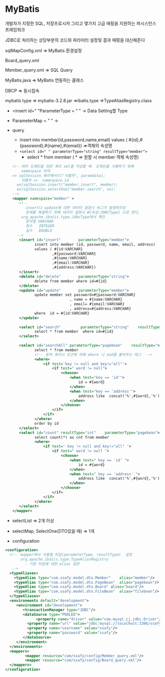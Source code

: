 # MyBatis

개발자가 지정한 SQL, 저장프로시저 그리고 몇가지 고급 매핑을 지원하는 퍼시스턴스 프레임워크

 JDBC로 처리하는 상당부분의 코드와 파라미터 설정및 결과 매핑을 대신해준다

sqlMapConfig.xml => MyBatis 환경설정

Board_query.xml

Member_query.xml => SQL Query

MyBatis.java => MyBatis 연동하는 클래스

DBCP => 동시접속



mybatis type => mybatis-3.2.8.jar =>ibatis.type =>TypeAliasRegistry.class

* <insert id=" "ParameterType = " " -> Data Setting할 Type
* ParameterMap = " "  -> 

* query

  * insert into member(id,password,name,email) values ( #{id},#{password},#{name},#{email}) =>객체의 속성명
  * `<select id=" " parameterType="string" resultType="member">`
    * select * from member ( * => 원할 시 member 객체 속성명)

  ```xml
  <!--여러 도메인을 위한 쿼리 xml를 작성할 때  도메인을 식별하기 위해 
      namespace 부여 
  => sqlSession.쿼리메서드("식별자", paramdata);
      식별자 =>  namespace.id
    ex)sqlSession.insert("member.insert", member);    
    ex)sqlSession.selectOne("member.search", no);    
  -->	
  <mapper namespace="member" >
     <!--
        insert나 update에 대한 데이타 설정시 버그가 발생하므로 
        문제를 해결하기 위해 데이타 설정시 #{속성:JDBCType} 으로 한다. 
      org.apache.ibatis.type.JdbcType에서 확인
        문자열 VARCHAR
        정수   INTEGER
        실수   DOUBLE
  	-->
     <insert id="insert"		parameterType="member">
     		insert into member (id, password, name, email, address)
     		values ( #{id:VARCHAR}
     		        ,#{password:VARCHAR}
     		        ,#{name:VARCHAR}
     		        ,#{email:VARCHAR}
     		        ,#{address:VARCHAR})
     </insert>
     <delete id="delete" 		parameterType="string">
     		delete from member where id=#{id}
     </delete>
     <update id="update"		parameterType="member">
     		update member set password=#{password:VARCHAR}
     		                , name = #{name:VARCHAR}
     		                , email= #{email:VARCHAR}
     		                , address=#{address:VARCHAR}
     		where  id = #{id:VARCHAR}
     </update>
     
     <select id="search"		 parameterType="string"    resultType="member">
     		select * from member  where id=#{id}
     </select>
     
     <select id="searchAll"	parameterType="pagebean"	resultType="member">
     		select * from member 
     		<!-- 동적 쿼리시 조건에 의해 where 나 and를 붙여주는 태그  -->
     		<where>
     			<if test='key != null and key!="all"'>
     				<if test=" word != null">
     					<choose>
     						<when test="key == 'id'">
     							id = #{word}
     						</when>
     						<when test="key == 'address'">
     							address like  concat('%',#{word},'%')
     						</when>
     					</choose>
     				</if>
     			</if>
     		</where>
     		order by id 
     </select>
     <select id="count"	resultType="int"	parameterType="pagebean">
     		select count(*) as cnt from member
     		<where>
     			<if test=' key != null and key!="all" '>
     				<if test=" word != null ">
     					<choose>
     						<when test=" key == 'id' ">
     							id = #{word}
     						</when>
     						<when test=" key == 'address' ">
     							address like  concat('%',#{word},'%')
     						</when>
     					</choose>
     				</if>
     			</if>
     		</where>
     </select>
  </mapper>
  ```

  

* selectList => 2개 이상

* selectMap, SelectOne(DTO있을 때) => 1개 

* configuration

```xml
<configuration>
  <!-- mapper에서 사용할 타입(parameterType, resultType)  설정
  	   org.apache.ibatis.type.TypeAliasRegistry
  	     - 기본 타입에 대한 alias 설정
   -->
  <typeAliases>
    <typeAlias type="com.ssafy.model.dto.Member" 	alias="member"/>
    <typeAlias type="com.ssafy.model.dto.PageBean"	alias="pagebean"/>
    <typeAlias type="com.ssafy.model.dto.Board"	alias="board"/>
    <typeAlias type="com.ssafy.model.dto.FileBean"	alias="filebean"/>
  </typeAliases>
  <environments default="development">
     <environment id="development">
        <transactionManager type="JDBC"/>
        <dataSource type="POOLED">
              <property name="driver" value="com.mysql.cj.jdbc.Driver"/>
          <property name="url" value="jdbc:mysql://localhost:3306/ssafydb?serverTimezone=UTC&amp;useSSL=false&amp;allowPublicKeyRetrieval=true"/>
          <property name="username" value="ssafy"/>
          <property name="password" value="ssafy"/>
        </dataSource>
     </environment>
  </environments>
  <mappers>
         <mapper resource="com/ssafy/config/Member_query.xml"/>
         <mapper resource="com/ssafy/config/Board_query.xml"/>
  </mappers>
</configuration>
```

